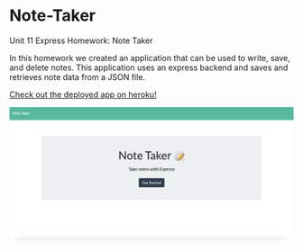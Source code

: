 # Note-Taker
Unit 11 Express Homework: Note Taker

In this homework we created an application that can be used to write, save, and delete notes. This application uses an express backend and saves and retrieves note data from a JSON file.

[Check out the deployed app on heroku!](https://note-taker-app-hw11.herokuapp.com/)
 
<img src="/img/home.jpg" alt="home">


<!-- [Check out my video here!](https://drive.google.com/file/d/1SEcC_Fykddi6K5ctFwrhoA_yEAPLQf3_/view?usp=sharing) -->



